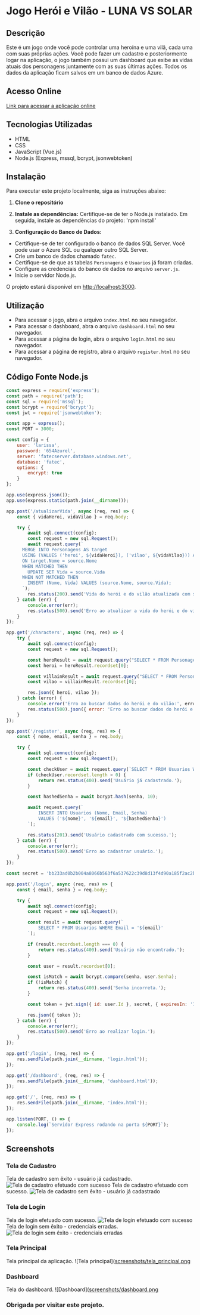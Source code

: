 # Jogo Herói e Vilão - LUNA VS SOLAR

## Descrição

Este é um jogo onde você pode controlar uma heroína e uma vilã, cada uma com suas próprias ações. Você pode fazer um cadastro e posteriormente logar na aplicação, o jogo também possui um dashboard que exibe as vidas atuais dos personagens juntamente com as suas últimas ações. Todos os dados da aplicação ficam salvos em um banco de dados Azure.

## Acesso Online

[Link para acessar a aplicação online](https://seu-site.com)

## Tecnologias Utilizadas

- HTML
- CSS
- JavaScript (Vue.js)
- Node.js (Express, mssql, bcrypt, jsonwebtoken)

## Instalação

Para executar este projeto localmente, siga as instruções abaixo:

1. **Clone o repositório**

2. **Instale as dependências:**
Certifique-se de ter o Node.js instalado. Em seguida, instale as dependências do projeto:
'npm install'

3. **Configuração do Banco de Dados:**
- Certifique-se de ter configurado o banco de dados SQL Server. Você pode usar o Azure SQL ou qualquer outro SQL Server.
- Crie um banco de dados chamado `fatec`.
- Certifique-se de que as tabelas `Personagens` e `Usuarios` já foram criadas.
- Configure as credenciais do banco de dados no arquivo `server.js`.
- Inicie o servidor Node.js.

O projeto estará disponível em [http://localhost:3000](http://localhost:3000).

## Utilização

- Para acessar o jogo, abra o arquivo `index.html` no seu navegador.
- Para acessar o dashboard, abra o arquivo `dashboard.html` no seu navegador.
- Para acessar a página de login, abra o arquivo `login.html` no seu navegador.
- Para acessar a página de registro, abra o arquivo `register.html` no seu navegador.

## Código Fonte Node.js
```javascript
const express = require('express');
const path = require('path');
const sql = require('mssql');
const bcrypt = require('bcrypt');
const jwt = require('jsonwebtoken');

const app = express();
const PORT = 3000;

const config = {
    user: 'larissa',
    password: '654Azurel',
    server: 'fatecserver.database.windows.net',
    database: 'fatec',
    options: {
        encrypt: true
    }
};

app.use(express.json());
app.use(express.static(path.join(__dirname)));

app.post('/atualizarVida', async (req, res) => {
    const { vidaHeroi, vidaVilao } = req.body;

    try {
        await sql.connect(config);
        const request = new sql.Request();
        await request.query(`
      MERGE INTO Personagens AS target
      USING (VALUES ('heroi', ${vidaHeroi}), ('vilao', ${vidaVilao})) AS source (Nome, Vida)
      ON target.Nome = source.Nome
      WHEN MATCHED THEN
        UPDATE SET Vida = source.Vida
      WHEN NOT MATCHED THEN
        INSERT (Nome, Vida) VALUES (source.Nome, source.Vida);
      `);
        res.status(200).send('Vida do herói e do vilão atualizada com sucesso.');
    } catch (err) {
        console.error(err);
        res.status(500).send('Erro ao atualizar a vida do herói e do vilão.');
    }
});

app.get('/characters', async (req, res) => {
    try {
        await sql.connect(config);
        const request = new sql.Request();

        const heroResult = await request.query("SELECT * FROM Personagens WHERE Nome = 'heroi'");
        const heroi = heroResult.recordset[0];

        const villainResult = await request.query("SELECT * FROM Personagens WHERE Nome = 'vilao'");
        const vilao = villainResult.recordset[0];

        res.json({ heroi, vilao });
    } catch (error) {
        console.error('Erro ao buscar dados do herói e do vilão:', error);
        res.status(500).json({ error: 'Erro ao buscar dados do herói e do vilão.' });
    }
});

app.post('/register', async (req, res) => {
    const { nome, email, senha } = req.body;

    try {
        await sql.connect(config);
        const request = new sql.Request();

        const checkUser = await request.query(`SELECT * FROM Usuarios WHERE Email = '${email}'`);
        if (checkUser.recordset.length > 0) {
            return res.status(400).send('Usuário já cadastrado.');
        }

        const hashedSenha = await bcrypt.hash(senha, 10);

        await request.query(`
            INSERT INTO Usuarios (Nome, Email, Senha)
            VALUES ('${nome}', '${email}', '${hashedSenha}')
        `);

        res.status(201).send('Usuário cadastrado com sucesso.');
    } catch (err) {
        console.error(err);
        res.status(500).send('Erro ao cadastrar usuário.');
    }
});

const secret = 'bb233ad0b2b004a8066b563f6a537622c39d8d13f4d90a185f2ac2bbf4060b40';

app.post('/login', async (req, res) => {
    const { email, senha } = req.body;

    try {
        await sql.connect(config);
        const request = new sql.Request();

        const result = await request.query(`
            SELECT * FROM Usuarios WHERE Email = '${email}'
        `);

        if (result.recordset.length === 0) {
            return res.status(400).send('Usuário não encontrado.');
        }

        const user = result.recordset[0];

        const isMatch = await bcrypt.compare(senha, user.Senha);
        if (!isMatch) {
            return res.status(400).send('Senha incorreta.');
        }

        const token = jwt.sign({ id: user.Id }, secret, { expiresIn: '1h' });

        res.json({ token });
    } catch (err) {
        console.error(err);
        res.status(500).send('Erro ao realizar login.');
    }
});

app.get('/login', (req, res) => {
    res.sendFile(path.join(__dirname, 'login.html'));
});

app.get('/dashboard', (req, res) => {
    res.sendFile(path.join(__dirname, 'dashboard.html'));
});

app.get('/', (req, res) => {
    res.sendFile(path.join(__dirname, 'index.html'));
});

app.listen(PORT, () => {
    console.log(`Servidor Express rodando na porta ${PORT}`);
});
```
## Screenshots

### Tela de Cadastro
Tela de cadastro sem êxito - usuário já cadastrado.
![Tela de cadastro efetuado com sucesso](https://github.com/LarissaCoutinhoo/provafinalbdr/blob/main/IMG/cadastro1.png)
Tela de cadastro efetuado com sucesso.
![Tela de cadastro sem êxito - usuário já cadastrado](https://github.com/LarissaCoutinhoo/provafinalbdr/blob/main/IMG/cadastro2.png)

### Tela de Login
Tela de login efetuado com sucesso.
![Tela de login efetuado com sucesso](https://github.com/LarissaCoutinhoo/provafinalbdr/blob/main/IMG/login1.png)
Tela de login sem êxito - credenciais erradas.
![Tela de login sem êxito - credenciais erradas](https://github.com/LarissaCoutinhoo/provafinalbdr/blob/main/IMG/login2.png)

### Tela Principal
Tela principal da aplicação.
![Tela principal]([screenshots/tela_principal.png](https://github.com/LarissaCoutinhoo/provafinalbdr/blob/main/IMG/jogo.png)

### Dashboard
Tela do dashboard.
![Dashboard]([screenshots/dashboard.png](https://github.com/LarissaCoutinhoo/provafinalbdr/blob/main/IMG/dashboard.png)

### Obrigada por visitar este projeto.
